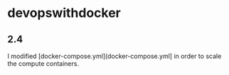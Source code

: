 # devopswithdocker
## 2.4
I modified [docker-compose.yml](docker-compose.yml] in order to scale the compute containers.
